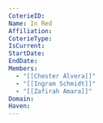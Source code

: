 ```yaml
---
CoterieID: 
Name: In Red
Affiliation: 
CoterieType: 
IsCurrent: 
StartDate: 
EndDate: 
Members:
  - "[[Chester Alvera]]"
  - "[[Ingram Schmidt]]"
  - "[[Zafirah Amara]]"
Domain: 
Haven:
---
```




